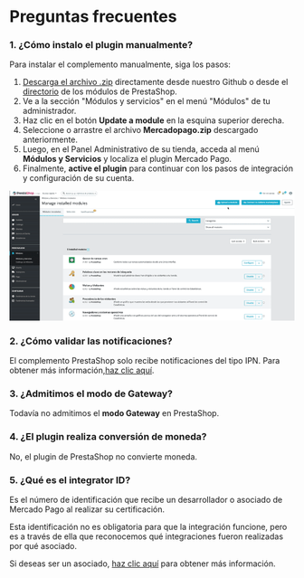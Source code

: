 # Preguntas frecuentes

### 1. ¿Cómo instalo el plugin manualmente?
 
Para instalar el complemento manualmente, siga los pasos:
 
1. [Descarga el archivo .zip](https://github.com/mercadopago/cart-prestashop-7/raw/master/mercadopago.zip) directamente desde nuestro Github o desde el [directorio](https://addons.prestashop.com/es/pago-tarjeta-carteras-digitales/23962-mercado-pago.html) de los módulos de PrestaShop.
2. Ve a la sección "Módulos y servicios" en el menú "Módulos" de tu administrador.
3. Haz clic en el botón **Update a module** en la esquina superior derecha.
4. Seleccione o arrastre el archivo **Mercadopago.zip** descargado anteriormente.
5. Luego, en el Panel Administrativo de su tienda, acceda al menú **Módulos y Servicios** y localiza el plugin Mercado Pago.
6. Finalmente, **active el plugin** para continuar con los pasos de integración y configuración de su cuenta.

![Activar manualmente el plugin](/images/prestashop/instalacao_manual_es.gif)

### 2. ¿Cómo validar las notificaciones?
 
El complemento PrestaShop solo recibe notificaciones del tipo IPN. Para obtener más información,[haz clic aquí](https://www.mercadopago[FAKER][URL][DOMAIN]/developers/es/guides/Notifications/ipn).
 
### 3. ¿Admitimos el modo de Gateway?
 
Todavía no admitimos el **modo Gateway** en PrestaShop.
 
### 4. ¿El plugin realiza conversión de moneda?
 
No, el plugin de PrestaShop no convierte moneda.

### 5. ¿Qué es el integrator ID?
Es el número de identificación que recibe un desarrollador o asociado de Mercado Pago al realizar su certificación.

Esta identificación no es obligatoria para que la integración funcione, pero es a través de ella que reconocemos qué integraciones fueron realizadas por qué asociado.

Si deseas ser un asociado, [haz clic aquí](https://www.mercadopago[FAKER][URL][DOMAIN]/developers/es/developer-program) para obtener más información.
